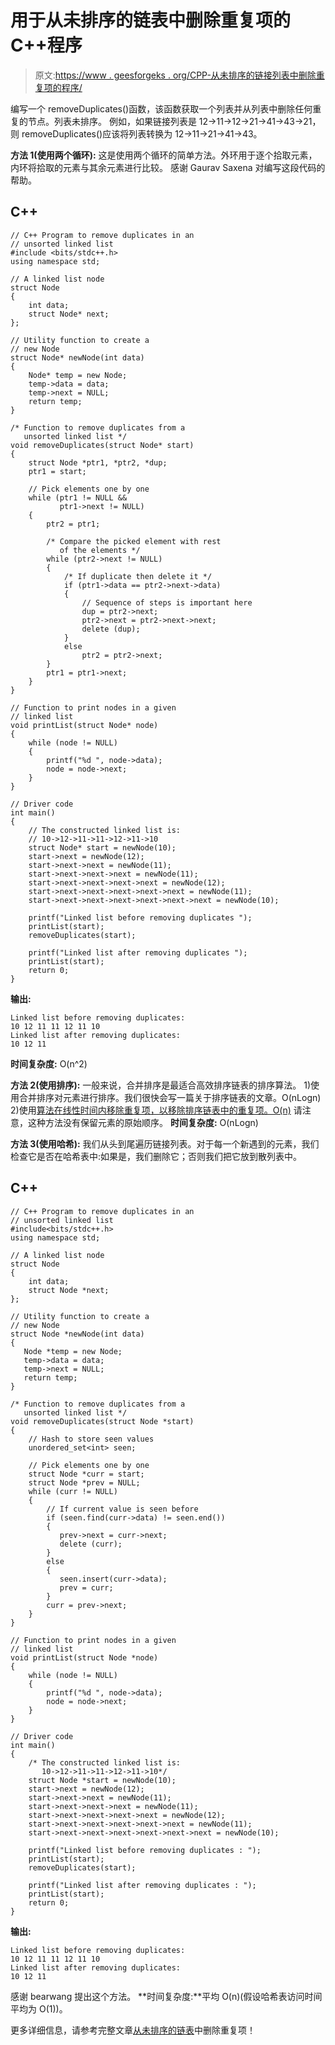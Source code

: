 # 用于从未排序的链表中删除重复项的 C++程序

> 原文:[https://www . geesforgeks . org/CPP-从未排序的链接列表中删除重复项的程序/](https://www.geeksforgeeks.org/cpp-program-for-removing-duplicates-from-an-unsorted-linked-list/)

编写一个 removeDuplicates()函数，该函数获取一个列表并从列表中删除任何重复的节点。列表未排序。
例如，如果链接列表是 12->11->12->21->41->43->21，则 removeDuplicates()应该将列表转换为 12->11->21->41->43。

**方法 1(使用两个循环):**
这是使用两个循环的简单方法。外环用于逐个拾取元素，内环将拾取的元素与其余元素进行比较。
感谢 Gaurav Saxena 对编写这段代码的帮助。

## C++

```
// C++ Program to remove duplicates in an 
// unsorted linked list 
#include <bits/stdc++.h>
using namespace std;

// A linked list node 
struct Node 
{
    int data;
    struct Node* next;
};

// Utility function to create a 
// new Node
struct Node* newNode(int data)
{
    Node* temp = new Node;
    temp->data = data;
    temp->next = NULL;
    return temp;
}

/* Function to remove duplicates from a
   unsorted linked list */
void removeDuplicates(struct Node* start)
{
    struct Node *ptr1, *ptr2, *dup;
    ptr1 = start;

    // Pick elements one by one 
    while (ptr1 != NULL &&
           ptr1->next != NULL) 
    {
        ptr2 = ptr1;

        /* Compare the picked element with rest
           of the elements */
        while (ptr2->next != NULL) 
        {
            /* If duplicate then delete it */
            if (ptr1->data == ptr2->next->data) 
            {
                // Sequence of steps is important here 
                dup = ptr2->next;
                ptr2->next = ptr2->next->next;
                delete (dup);
            }
            else 
                ptr2 = ptr2->next;
        }
        ptr1 = ptr1->next;
    }
}

// Function to print nodes in a given 
// linked list 
void printList(struct Node* node)
{
    while (node != NULL) 
    {
        printf("%d ", node->data);
        node = node->next;
    }
}

// Driver code
int main()
{
    // The constructed linked list is:
    // 10->12->11->11->12->11->10
    struct Node* start = newNode(10);
    start->next = newNode(12);
    start->next->next = newNode(11);
    start->next->next->next = newNode(11);
    start->next->next->next->next = newNode(12);
    start->next->next->next->next->next = newNode(11);
    start->next->next->next->next->next->next = newNode(10);

    printf("Linked list before removing duplicates ");
    printList(start);
    removeDuplicates(start);

    printf("Linked list after removing duplicates ");
    printList(start);
    return 0;
}
```

**输出:**

```
Linked list before removing duplicates:
10 12 11 11 12 11 10 
Linked list after removing duplicates:
10 12 11
```

**时间复杂度:** O(n^2)

**方法 2(使用排序):**
一般来说，合并排序是最适合高效排序链表的排序算法。
1)使用合并排序对元素进行排序。我们很快会写一篇关于排序链表的文章。O(nLogn)
2)使用[算法在线性时间内移除重复项，以移除排序链表中的重复项。O(n)](https://www.geeksforgeeks.org/remove-duplicates-from-a-sorted-linked-list/)
请注意，这种方法没有保留元素的原始顺序。
**时间复杂度:** O(nLogn)

**方法 3(使用哈希):**
我们从头到尾遍历链接列表。对于每一个新遇到的元素，我们检查它是否在哈希表中:如果是，我们删除它；否则我们把它放到散列表中。

## C++

```
// C++ Program to remove duplicates in an 
// unsorted linked list
#include<bits/stdc++.h>
using namespace std;

// A linked list node 
struct Node
{
    int data;
    struct Node *next;
};

// Utility function to create a 
// new Node
struct Node *newNode(int data)
{
   Node *temp = new Node;
   temp->data = data;
   temp->next = NULL;
   return temp;
}

/* Function to remove duplicates from a
   unsorted linked list */
void removeDuplicates(struct Node *start)
{
    // Hash to store seen values
    unordered_set<int> seen;

    // Pick elements one by one 
    struct Node *curr = start;
    struct Node *prev = NULL;
    while (curr != NULL)
    {
        // If current value is seen before
        if (seen.find(curr->data) != seen.end())
        {
           prev->next = curr->next;
           delete (curr);
        }
        else
        {
           seen.insert(curr->data);
           prev = curr;
        }
        curr = prev->next;
    }
}

// Function to print nodes in a given 
// linked list 
void printList(struct Node *node)
{
    while (node != NULL)
    {
        printf("%d ", node->data);
        node = node->next;
    }
}

// Driver code
int main()
{
    /* The constructed linked list is:
       10->12->11->11->12->11->10*/
    struct Node *start = newNode(10);
    start->next = newNode(12);
    start->next->next = newNode(11);
    start->next->next->next = newNode(11);
    start->next->next->next->next = newNode(12);
    start->next->next->next->next->next = newNode(11);
    start->next->next->next->next->next->next = newNode(10);

    printf("Linked list before removing duplicates : ");
    printList(start);
    removeDuplicates(start);

    printf("Linked list after removing duplicates : ");
    printList(start);
    return 0;
}
```

**输出:**

```
Linked list before removing duplicates:
10 12 11 11 12 11 10 
Linked list after removing duplicates:
10 12 11
```

感谢 bearwang 提出这个方法。
**时间复杂度:**平均 O(n)(假设哈希表访问时间平均为 O(1))。

更多详细信息，请参考完整文章[从未排序的链表](https://www.geeksforgeeks.org/remove-duplicates-from-an-unsorted-linked-list/)中删除重复项！